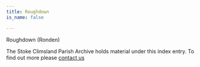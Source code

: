 ```yaml
---
title: Roughdown
is_name: false

---
```


Roughdown (Ronden)


The Stoke Climsland Parish Archive holds material under this index entry. To find out more please [contact us](/contact/)
